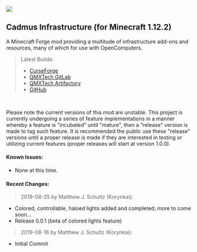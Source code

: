 ![](https://git.qmx-software.com/open-source/minecraft/cadmus-infrastructure/badges/master/pipeline.svg)
## Cadmus Infrastructure (for Minecraft 1.12.2)

A Minecraft Forge mod providing a multitude of infrastructure add-ons and resources, many of which for use with OpenComputers.

>Latest Builds: 
> * [CurseForge](https://www.curseforge.com/minecraft/mc-mods/cadmus-infrastructure/files)
> * [QMXTech GitLab](https://git.qmx-software.com/open-source/minecraft/cadmus-infrastructure/-/releases)
> * [QMXTech Artifactory](https://artifactory.qmx-software.com/minecraft-release/com/qmxtech/cadmus-infrastructure/CadmusInfrastructure/)
> * [GitHub](https://github.com/QMXTech/QMXMCStdLib/releases) 
<br>

Please note the current versions of this mod are unstable. This project is currently undergoing a series of feature implementations in a manner whereby a feature is "incubated" until "mature", then a "release" version is made to tag such feature. It is recommended the public use these "release" versions until a proper release is made if they are interested in testing or utilizing current features (proper releases will start at version 1.0.0).

#### Known Issues:

* None at this time.

#### Recent Changes:

>2019-08-25 by Matthew J. Schultz (Korynkai):

* Colored, controllable, haloed lights added and completed; more to come soon...
* Release 0.0.1 (beta of colored lights feature)

>2019-08-16 by Matthew J. Schultz (Korynkai):

* Initial Commit

